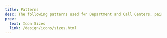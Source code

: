 ```yaml
---
title: Patterns
desc: The following patterns used for Department and Call Centers, paired with various colors to help with low-color or color-blindness issues.
prev:
  text: Icon Sizes
  link: /design/icons/sizes.html
---
```

<icons kind="patterns" variation="dark" title="Dark Patterns"></icons>

<icons kind="patterns" variation="light" class="d-mt64" title="Light Patterns"></icons>
